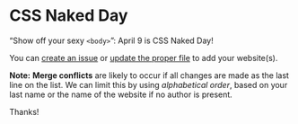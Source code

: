 # CSS Naked Day

“Show off your sexy `<body>`”: April 9 is CSS Naked Day!

You can [create an issue](https://github.com/css-naked-day/css-naked-day.github.io/issues/new) or [update the proper file](https://help.github.com/en/github/managing-files-in-a-repository/editing-files-in-another-users-repository) to add your website(s).

**Note:** **Merge conflicts** are likely to occur if all changes are made as the last line on the list. We can limit this by using _alphabetical order_, based on your last name or the name of the website if no author is present.

Thanks!
